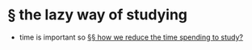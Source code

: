 # § the lazy way of studying

- time is important so [§§ how we reduce the time spending to study?](publish/20211211104215.md)
